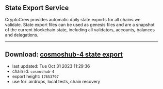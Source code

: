 ## State Export Service
CryptoCrew provides automatic daily state exports for all chains we validate. State export files can be used as genesis files and are a snapshot of the current blockchain state, including all validators, accounts, balances and delegations.

---
**Download: [cosmoshub-4 state export](https://dl.ccvalidators.com/SERVICE/cosmoshub/cosmoshub-4_export_17653797.json)**
---

- last updated: Tue Oct 31 2023 11:29:36
- chain id: `cosmoshub-4`
- export height: `17653797`
- use for: airdrops, local tests, chain recovery
